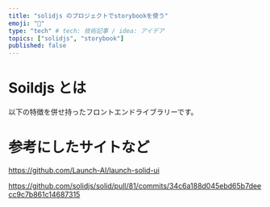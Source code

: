 ```yaml
---
title: "solidjs のプロジェクトでstorybookを使う"
emoji: "📙"
type: "tech" # tech: 技術記事 / idea: アイデア
topics: ["solidjs", "storybook"]
published: false
---
```


# Soildjs とは

以下の特徴を併せ持ったフロントエンドライブラリーです。

# 参考にしたサイトなど

https://github.com/Launch-AI/launch-solid-ui

https://github.com/solidjs/solid/pull/81/commits/34c6a188d045ebd65b7deecc9c7b861c14687315
